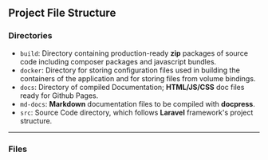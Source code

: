 
## Project File Structure

### Directories

- `build`: Directory containing production-ready __zip__ packages of source code including
            composer packages and javascript bundles.
- `docker`: Directory for storing configuration files used in building the             containers of the application and for storing files from                   volume bindings.
- `docs`: Directory of compiled Documentation; __HTML/JS/CSS__ doc files ready           for Github Pages.
- `md-docs`: __Markdown__ documentation files to be compiled with __docpress__.
- `src`: Source Code directory, which follows __Laravel__ framework's project           structure.

---
### Files
